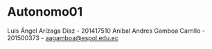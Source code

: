 # Autonomo01

Luis Ángel Arízaga Díaz - 201417510
Anibal Andres Gamboa Carrillo - 201500373 - aagamboa@espol.edu.ec
